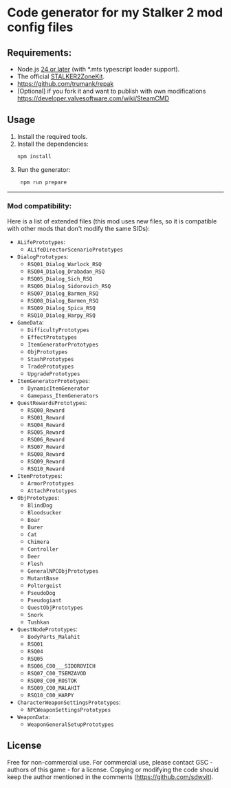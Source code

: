 # Code generator for my Stalker 2 mod config files

## Requirements:

- Node.js [24 or later](https://nodejs.org/en/download/current) (with *.mts typescript loader support).
- The official [STALKER2ZoneKit](https://store.epicgames.com/en-US/p/stalker-2-zone-kit).
- https://github.com/trumank/repak
- [Optional] if you fork it and want to publish with own modifications https://developer.valvesoftware.com/wiki/SteamCMD

## Usage

1. Install the required tools.
2. Install the dependencies:
   ```bash
   npm install
   ```
3. Run the generator:
   ```bash
    npm run prepare
    ```

---
### Mod compatibility:

Here is a list of extended files (this mod uses new files, so it is compatible with other mods that don't modify the same SIDs):

- `ALifePrototypes`:
  - `ALifeDirectorScenarioPrototypes`
- `DialogPrototypes`:
  - `RSQ01_Dialog_Warlock_RSQ`
  - `RSQ04_Dialog_Drabadan_RSQ`
  - `RSQ05_Dialog_Sich_RSQ`
  - `RSQ06_Dialog_Sidorovich_RSQ`
  - `RSQ07_Dialog_Barmen_RSQ`
  - `RSQ08_Dialog_Barmen_RSQ`
  - `RSQ09_Dialog_Spica_RSQ`
  - `RSQ10_Dialog_Harpy_RSQ`
- `GameData`:
  - `DifficultyPrototypes`
  - `EffectPrototypes`
  - `ItemGeneratorPrototypes`
  - `ObjPrototypes`
  - `StashPrototypes`
  - `TradePrototypes`
  - `UpgradePrototypes`
- `ItemGeneratorPrototypes`:
  - `DynamicItemGenerator`
  - `Gamepass_ItemGenerators`
- `QuestRewardsPrototypes`:
  - `RSQ00_Reward`
  - `RSQ01_Reward`
  - `RSQ04_Reward`
  - `RSQ05_Reward`
  - `RSQ06_Reward`
  - `RSQ07_Reward`
  - `RSQ08_Reward`
  - `RSQ09_Reward`
  - `RSQ10_Reward`
- `ItemPrototypes`:
  - `ArmorPrototypes`
  - `AttachPrototypes`
- `ObjPrototypes`:
  - `BlindDog`
  - `Bloodsucker`
  - `Boar`
  - `Burer`
  - `Cat`
  - `Chimera`
  - `Controller`
  - `Deer`
  - `Flesh`
  - `GeneralNPCObjPrototypes`
  - `MutantBase`
  - `Poltergeist`
  - `PseudoDog`
  - `Pseudogiant`
  - `QuestObjPrototypes`
  - `Snork`
  - `Tushkan`
- `QuestNodePrototypes`:
  - `BodyParts_Malahit`
  - `RSQ01`
  - `RSQ04`
  - `RSQ05`
  - `RSQ06_C00___SIDOROVICH`
  - `RSQ07_C00_TSEMZAVOD`
  - `RSQ08_C00_ROSTOK`
  - `RSQ09_C00_MALAHIT`
  - `RSQ10_C00_HARPY`
- `CharacterWeaponSettingsPrototypes`:
  - `NPCWeaponSettingsPrototypes`
- `WeaponData`:
  - `WeaponGeneralSetupPrototypes`

## License

Free for non-commercial use. For commercial use, please contact GSC - authors of this game - for a license.
Copying or modifying the code should keep the author mentioned in the comments (https://github.com/sdwvit).